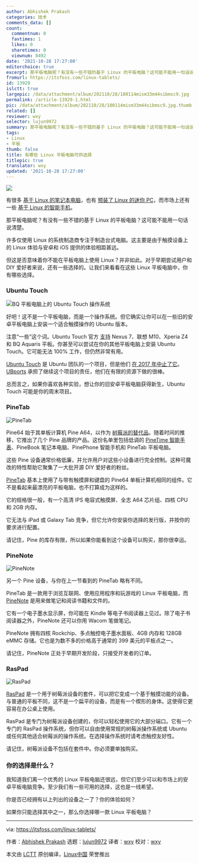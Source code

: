 ```yaml
---
author: Abhishek Prakash
categories: 技术
comments_data: []
count:
  commentnum: 0
  favtimes: 1
  likes: 0
  sharetimes: 0
  viewnum: 8492
date: '2021-10-28 17:27:00'
editorchoice: true
excerpt: 那平板电脑呢？有没有一些不错的基于 Linux 的平板电脑？这可能不能用一句话说清楚。
fromurl: https://itsfoss.com/linux-tablets/
id: 13929
islctt: true
largepic: /data/attachment/album/202110/28/180114mism33m44sibmsc9.jpg
permalink: /article-13929-1.html
pic: /data/attachment/album/202110/28/180114mism33m44sibmsc9.jpg.thumb.jpg
related: []
reviewer: wxy
selector: lujun9972
summary: 那平板电脑呢？有没有一些不错的基于 Linux 的平板电脑？这可能不能用一句话说清楚。
tags:
- Linux
- 平板
thumb: false
title: 有哪些 Linux 平板电脑可供选择
titlepic: true
translator: wxy
updated: '2021-10-28 17:27:00'
---
```


![](/data/attachment/album/202110/28/180114mism33m44sibmsc9.jpg)


有很多 [基于 Linux 的笔记本电脑](/article-13672-1.html)，也有 [预装了 Linux 的迷你 PC](https://itsfoss.com/linux-based-mini-pc/)，而市场上还有一些 [基于 Linux 的智能手机](/article-13711-1.html)。


那平板电脑呢？有没有一些不错的基于 Linux 的平板电脑？这可能不能用一句话说清楚。


许多仅使用 Linux 的系统制造商专注于制造台式电脑。这主要是由于触摸设备上的 Linux 体验与安卓和 iOS 提供的体验相距甚远。


但这是否意味着你不能在平板电脑上使用 Linux？并非如此。对于早期尝试用户和 DIY 爱好者来说，还有一些选择的。让我们来看看在这些 Linux 平板电脑中，你有哪些选择。


### Ubuntu Touch


![BQ 平板电脑上的 Ubuntu Touch 操作系统](/data/attachment/album/202110/28/172722ryjylnnfjdmx3nia.jpg)


好吧！这不是一个平板电脑，而是一个操作系统。但它确实让你可以在一些旧的安卓平板电脑上安装一个适合触摸操作的 Ubuntu 版本。


注意“一些”这个词。Ubuntu Touch 官方 [支持](https://devices.ubuntu-touch.io/) Nexus 7、联想 M10、Xperia Z4 和 BQ Aquaris 平板。你甚至可以尝试在你的其他平板电脑上安装 Ubuntu Touch。它可能无法 100% 工作，但仍然非常有用。


[Ubuntu Touch](https://ubuntu-touch.io/) 是 Ubuntu 团队的一个项目，但是他们 [在 2017 年中止了它](https://itsfoss.com/ubuntu-unity-shutdown/)。[UBports](https://ubports.com/) 承担了继续这个项目的责任，他们在有限的资源下做的很棒。


总而言之，如果你喜欢各种实验，想让你的旧安卓平板电脑获得新生，Ubuntu Touch 可能是你的周末项目。


### PineTab


![PineTab](/data/attachment/album/202110/28/172723lwqchszh6oisigbh.jpg)


Pine64 始于其单板计算机 Pine A64，以作为 [树莓派的替代品](https://itsfoss.com/raspberry-pi-alternatives/)。随着时间的推移，它推出了几个 Pine 品牌的产品。这份名单里包括低调的 [PineTime 智能手表](https://itsfoss.com/pinetime-linux-smartwatch/)、PineBook 笔记本电脑、PinePhone 智能手机和 PineTab 平板电脑。


这些 Pine 设备通常价格低廉，并允许用户对这些小设备进行完全控制。这种可魔改的特性帮助它聚集了一大批开源 DIY 爱好者的粉丝。


[PineTab](https://pine64.com/product/pinetab-10-1-linux-tablet-with-detached-backlit-keyboard/?v=0446c16e2e66) 基本上使用了与带有触摸屏和键盘的 Pine64 单板计算机相同的组件。它不是看起来最漂亮的平板电脑，也不打算成为这样的。


它的规格很一般，有一个高清 IPS 电容式触摸屏、全志 A64 芯片组、四核 CPU 和 2GB 内存。


它无法与 iPad 或 Galaxy Tab 竞争，但它允许你安装你选择的发行版，并按你的要求进行配置。


请记住，Pine 的库存有限，所以如果你能看到这个设备可以购买，那你很幸运。


### PineNote


![PineNote](/data/attachment/album/202110/28/172724eh0plmm9bg0ql27g.jpg)


另一个 Pine 设备，与你在上一节看到的 PineTab 略有不同。


PineTab 是一款用于浏览互联网、使用应用程序和玩游戏的 Linux 平板电脑，而 [PineNote](https://www.pine64.org/pinenote/) 是用来做笔记和阅读书籍和文件的。


它有一个电子墨水显示屏，你可能在 Kindle 等电子书阅读器上见过。除了电子书阅读器之外，PineNote 还可以你用 Wacom 笔做笔记。


PineNote 拥有四核 Rockchip、多点触控电子墨水面板、4GB 内存和 128GB eMMC 存储。它也是为数不多的价格高于通常的 399 美元的平板点之一。


请记住，PineNote 正处于早期开发阶段，只接受开发者的订单。


### RasPad


![RasPad](/data/attachment/album/202110/28/172725ecwcc4ccnwc4vdnq.jpg)


[RasPad](https://raspad.com/products/raspadv3) 是一个用于树莓派设备的套件，可以把它变成一个基于触摸功能的设备。与普通的平板不同，这不是一个扁平的设备，而是有一个楔形的身体。这使得它更容易在办公桌上使用。


RasPad 是专门为树莓派设备创建的，你可以轻松使用它的大部分端口。它有一个专门的 RasPad 操作系统，但你可以自由使用常规的树莓派操作系统或 Ubuntu 或任何其他适合树莓派的操作系统。在选择操作系统时请考虑触控友好性。


请记住，树莓派设备不包括在套件中。你必须要单独购买。


### 你的选择是什么？


我知道我们离一个优秀的 Linux 平板电脑还很远，但它们至少可以和市场上的安卓平板电脑竞争。至少我们有一些可用的选择，这也是一线希望。


你是否已经拥有以上列出的设备之一了？你的体验如何？


如果你只能选择其中之一，那么你选择哪一款 Linux 平板电脑？




---


via: <https://itsfoss.com/linux-tablets/>


作者：[Abhishek Prakash](https://itsfoss.com/author/abhishek/) 选题：[lujun9972](https://github.com/lujun9972) 译者：[wxy](https://github.com/wxy) 校对：[wxy](https://github.com/wxy)


本文由 [LCTT](https://github.com/LCTT/TranslateProject) 原创编译，[Linux中国](https://linux.cn/) 荣誉推出